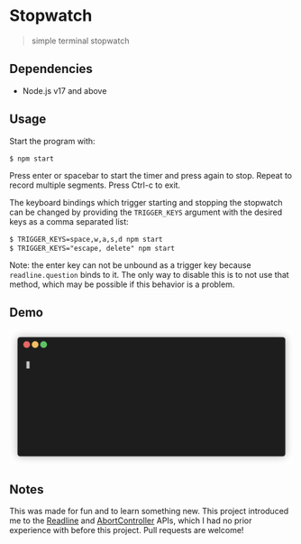 # Stopwatch
> simple terminal stopwatch

## Dependencies

- Node.js v17 and above

## Usage

Start the program with:

```
$ npm start
```

Press enter or spacebar to start the timer and press again to stop. Repeat to record multiple segments. Press Ctrl-c to exit.

The keyboard bindings which trigger starting and stopping the stopwatch can be changed by providing the `TRIGGER_KEYS` argument with the desired keys as a comma separated list:

```
$ TRIGGER_KEYS=space,w,a,s,d npm start
$ TRIGGER_KEYS="escape, delete" npm start
```

Note: the enter key can not be unbound as a trigger key because `readline.question` binds to it. The only way to disable this is to not use that method, which may be possible if this behavior is a problem.

## Demo

![stopwatch demo](demo.gif)

## Notes

This was made for fun and to learn something new. This project introduced me to the [Readline](https://nodejs.org/api/readline.html) and [AbortController](https://developer.mozilla.org/en-US/docs/Web/API/AbortController) APIs, which I had no prior experience with before this project. Pull requests are welcome!
